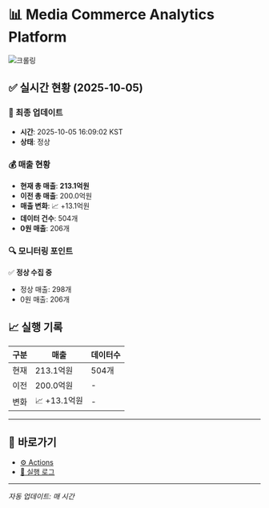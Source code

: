 # 📊 Media Commerce Analytics Platform

![크롤링](https://img.shields.io/badge/크롤링-정상-green)

## ✅ 실시간 현황 (2025-10-05)

### 📍 최종 업데이트
- **시간**: 2025-10-05 16:09:02 KST
- **상태**: 정상

### 💰 매출 현황
- **현재 총 매출**: **213.1억원**
- **이전 총 매출**: 200.0억원
- **매출 변화**: 📈 +13.1억원
- **데이터 건수**: 504개
- **0원 매출**: 206개

### 🔍 모니터링 포인트

✅ **정상 수집 중**
- 정상 매출: 298개
- 0원 매출: 206개


## 📈 실행 기록

| 구분 | 매출 | 데이터수 |
|------|------|----------|
| 현재 | 213.1억원 | 504개 |
| 이전 | 200.0억원 | - |
| 변화 | 📈 +13.1억원 | - |

---

## 🔗 바로가기

- [⚙️ Actions](../../actions)
- [📝 실행 로그](../../actions/workflows/daily_scraping.yml)

---

*자동 업데이트: 매 시간*
